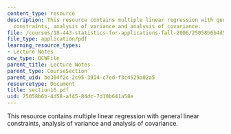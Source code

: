 ```yaml
---
content_type: resource
description: This resource contains multiple linear regression with general linear
  constraints, analysis of variance and analysis of covariance.
file: /courses/18-443-statistics-for-applications-fall-2006/25058b6b4d58af4584dc7d10b641a58e_section16.pdf
file_type: application/pdf
learning_resource_types:
- Lecture Notes
ocw_type: OCWFile
parent_title: Lecture Notes
parent_type: CourseSection
parent_uid: be304f2c-2c95-3914-c7ed-f3c4529a02a5
resourcetype: Document
title: section16.pdf
uid: 25058b6b-4d58-af45-84dc-7d10b641a58e
---
```

This resource contains multiple linear regression with general linear constraints, analysis of variance and analysis of covariance.

